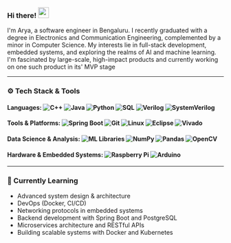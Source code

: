 ### Hi there! <img src="https://emojis.slackmojis.com/emojis/images/1536351075/4594/blob-wave.gif" width="25"/>
I'm Arya, a software engineer in Bengaluru.
I recently graduated with a degree in Electronics and Communication Engineering, complemented by a minor in Computer Science. My interests lie in full-stack development, embedded systems, and exploring the realms of AI and machine learning.
I'm fascinated by large-scale, high-impact products and currently working on one such product in its' MVP stage

---

### ⚙️ Tech Stack & Tools

#### Languages: ![C++](https://img.shields.io/badge/C++-00599C?style=flat-square&logo=c%2B%2B&logoColor=white) ![Java](https://img.shields.io/badge/Java-007396?style=flat-square&logo=java&logoColor=white) ![Python](https://img.shields.io/badge/Python-3776AB?style=flat-square&logo=python&logoColor=white) ![SQL](https://img.shields.io/badge/PostgreSQL-336791?style=flat-square&logo=postgresql&logoColor=white) ![Verilog](https://img.shields.io/badge/Verilog-0D1117?style=flat-square&logoColor=white) ![SystemVerilog](https://img.shields.io/badge/System%20Verilog-0D1117?style=flat-square&logoColor=white)

#### Tools & Platforms: ![Spring Boot](https://img.shields.io/badge/Spring%20Boot-6DB33F?style=flat-square&logo=spring-boot&logoColor=white) ![Git](https://img.shields.io/badge/Git-F05032?style=flat-square&logo=git&logoColor=white) ![Linux](https://img.shields.io/badge/Linux-FCC624?style=flat-square&logo=linux&logoColor=black) ![Eclipse](https://img.shields.io/badge/Eclipse-2C2255?style=flat-square&logo=eclipse-ide&logoColor=white) ![Vivado](https://img.shields.io/badge/Vivado-FFB91D?style=flat-square&logoColor=black)

#### Data Science & Analysis: ![ML Libraries](https://img.shields.io/badge/ML%20Libraries-FF6F00?style=flat-square) ![NumPy](https://img.shields.io/badge/NumPy-013243?style=flat-square&logo=numpy&logoColor=white) ![Pandas](https://img.shields.io/badge/Pandas-150458?style=flat-square&logo=pandas&logoColor=white) ![OpenCV](https://img.shields.io/badge/OpenCV-5C3EE8?style=flat-square&logo=opencv&logoColor=white)

#### Hardware & Embedded Systems: ![Raspberry Pi](https://img.shields.io/badge/Raspberry%20Pi-C51A4A?style=flat-square&logo=raspberry-pi&logoColor=white) ![Arduino](https://img.shields.io/badge/Arduino-00979D?style=flat-square&logo=arduino&logoColor=white)

---

### 🌱 Currently Learning

- Advanced system design & architecture
- DevOps (Docker, CI/CD)  
- Networking protocols in embedded systems
- Backend development with Spring Boot and PostgreSQL
- Microservices architecture and RESTful APIs
- Building scalable systems with Docker and Kubernetes
